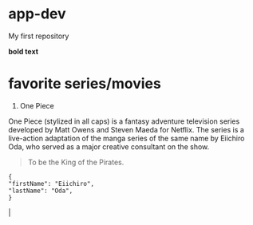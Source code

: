 # app-dev
My first repository

**bold text**

# favorite series/movies
1. One Piece

One Piece (stylized in all caps) is a fantasy adventure television series developed by Matt Owens and Steven Maeda for Netflix. The series is a live-action adaptation of the manga series of the same name by Eiichiro Oda, who served as a major creative consultant on the show. 

> To be the King of the Pirates.

```
{
"firstName": "Eiichiro",
"lastName": "Oda",
}
```
|
